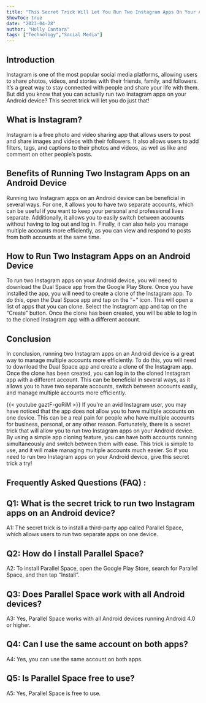 ```yaml
---
title: "This Secret Trick Will Let You Run Two Instagram Apps On Your Android Device!"
ShowToc: true 
date: "2023-04-28"
author: "Holly Cantara" 
tags: ["Technology","Social Media"]
---
```

## Introduction 

Instagram is one of the most popular social media platforms, allowing users to share photos, videos, and stories with their friends, family, and followers. It’s a great way to stay connected with people and share your life with them. But did you know that you can actually run two Instagram apps on your Android device? This secret trick will let you do just that! 

## What is Instagram?

Instagram is a free photo and video sharing app that allows users to post and share images and videos with their followers. It also allows users to add filters, tags, and captions to their photos and videos, as well as like and comment on other people’s posts.

## Benefits of Running Two Instagram Apps on an Android Device

Running two Instagram apps on an Android device can be beneficial in several ways. For one, it allows you to have two separate accounts, which can be useful if you want to keep your personal and professional lives separate. Additionally, it allows you to easily switch between accounts without having to log out and log in. Finally, it can also help you manage multiple accounts more efficiently, as you can view and respond to posts from both accounts at the same time.

## How to Run Two Instagram Apps on an Android Device

To run two Instagram apps on your Android device, you will need to download the Dual Space app from the Google Play Store. Once you have installed the app, you will need to create a clone of the Instagram app. To do this, open the Dual Space app and tap on the “+” icon. This will open a list of apps that you can clone. Select the Instagram app and tap on the “Create” button. Once the clone has been created, you will be able to log in to the cloned Instagram app with a different account.

## Conclusion

In conclusion, running two Instagram apps on an Android device is a great way to manage multiple accounts more efficiently. To do this, you will need to download the Dual Space app and create a clone of the Instagram app. Once the clone has been created, you can log in to the cloned Instagram app with a different account. This can be beneficial in several ways, as it allows you to have two separate accounts, switch between accounts easily, and manage multiple accounts more efficiently.

{{< youtube gaztF-goRiM >}} 
If you're an avid Instagram user, you may have noticed that the app does not allow you to have multiple accounts on one device. This can be a real pain for people who have multiple accounts for business, personal, or any other reason. Fortunately, there is a secret trick that will allow you to run two Instagram apps on your Android device. By using a simple app cloning feature, you can have both accounts running simultaneously and switch between them with ease. This trick is simple to use, and it will make managing multiple accounts much easier. So if you need to run two Instagram apps on your Android device, give this secret trick a try!

## Frequently Asked Questions (FAQ) :
## Q1: What is the secret trick to run two Instagram apps on an Android device?

A1: The secret trick is to install a third-party app called Parallel Space, which allows users to run two separate apps on one device.

## Q2: How do I install Parallel Space?

A2: To install Parallel Space, open the Google Play Store, search for Parallel Space, and then tap “Install”.

## Q3: Does Parallel Space work with all Android devices?

A3: Yes, Parallel Space works with all Android devices running Android 4.0 or higher.

## Q4: Can I use the same account on both apps?

A4: Yes, you can use the same account on both apps.

## Q5: Is Parallel Space free to use?

A5: Yes, Parallel Space is free to use.


